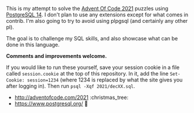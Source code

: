 This is my attempt to solve the [Advent Of Code 2021](https://adventofcode.com/2021)
puzzles using [PostgreSQL 14](https://www.postgresql.org/). I don't plan to use
any extensions except for what comes in contrib. I'm also going to try to avoid
using plpgsql (and certainly any other pl).

The goal is to challenge my SQL skills, and also showcase what can be done in this
language.

**Comments and improvements welcome.**

If you would like to run these yourself, save your session cookie in a file called
`session.cookie` at the top of this repository. In it, add the line
`Set-Cookie: session=1234` (where 1234 is replaced by what the site gives you after
logging in). Then run `psql -Xqf 2021/decXX.sql`.

  - <http://adventofcode.com/2021> :christmas\_tree:
  - <https://www.postgresql.org/> :elephant:
